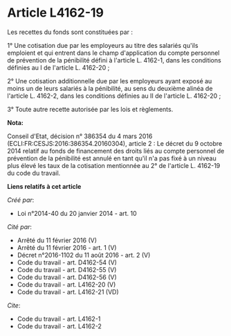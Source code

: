 # Article L4162-19

Les recettes du fonds sont constituées par : 

1° Une cotisation due par les employeurs au titre des salariés qu'ils emploient et qui entrent dans le champ d'application du
compte personnel de prévention de la pénibilité défini à l'article L. 4162-1, dans les conditions définies au I de l'article
L. 4162-20 ; 

2° Une cotisation additionnelle due par les employeurs ayant exposé au moins un de leurs salariés à la pénibilité, au sens du
deuxième alinéa de l'article L. 4162-2, dans les conditions définies au II de l'article L. 4162-20 ; 

3° Toute autre recette autorisée par les lois et règlements.

**Nota:**

Conseil d'Etat, décision n° 386354 du 4 mars 2016 (ECLI:FR:CESJS:2016:386354.20160304), article 2 : Le décret du 9 octobre
2014 relatif au fonds de financement des droits liés au compte personnel de prévention de la pénibilité est annulé en tant
qu'il n'a pas fixé à un niveau plus élevé les taux de la cotisation mentionnée au 2° de l'article L. 4162-19 du code du
travail.

**Liens relatifs à cet article**

_Créé par_:

  - Loi n°2014-40 du 20 janvier 2014 - art. 10

_Cité par_:

  - Arrêté du 11 février 2016 (V)
  - Arrêté du 11 février 2016 - art. 1 (V)
  - Décret n°2016-1102 du 11 août 2016 - art. 2 (V)
  - Code du travail - art. D4162-54 (V)
  - Code du travail - art. D4162-55 (V)
  - Code du travail - art. D4162-56 (V)
  - Code du travail - art. L4162-20 (V)
  - Code du travail - art. L4162-21 (VD)

_Cite_:

  - Code du travail - art. L4162-1
  - Code du travail - art. L4162-2
